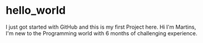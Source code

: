 # hello_world
I just got started with GitHub and this is my first Project here.
Hi I'm Martins, I'm new to the Programming world with 6 months of challenging experience.
